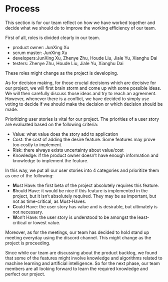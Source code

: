 # Process

This section is for our team reflect on how we have worked together and decide what we should do to improve the working efficiency of our team.

First of all, roles is divided clearly in our team. 
- product owner: JunXing Xu
- scrum master: JunXing Xu
- developers:JunXing Xu, Zhenye Zhu,  Houde Liu, Jiale Yu, Xianghu Dai
- testers: Zhenye Zhu,  Houde Liu, Jiale Yu, Xianghu Dai

These roles might change as the project is developing.



As for decision making, for those crucial decisions which are decisive for our project, we will first brain storm and come up with some possible ideas. We will  then carefully discuss those ideas and try to reach an agreement. However, whenever there is a conflict, we have decided to simply use voting to decide if we should make the decision or which decision should be made.

Prioritizing user stories is vital for our project. 
The priorities of a user story are evaluated based on the following criteria:

-   Value: what value does the story add to application
-   Cost: the cost of adding the desire feature. Some features may prove too costly to implement.
-   Risk: there always exists uncertainty about value/cost
-   Knowledge: if the product owner doesn’t have enough information and knowledge to implement the feature.

In this way, we put all our user stories into 4 categories and prioritize them as one of the following:

 - **M**ust Have: the first beta of the project absolutely requires this feature.
-   **S**hould Have: it would be nice if this feature is implemented in the project, but it isn’t absolutely required. They may be as important, but not as time-critical, as Must-Haves.
-   **C**ould Have: the user story has value and is desirable, but ultimately is not necessary.
-   **W**on’t Have: the user story is understood to be amongst the least-critical or lowest value.

Moreover, as for the meetings, our team has decided to hold stand up meeting everyday using the discord channel. This might change as the project is proceeding.

Since while our team are discussing about the product backlog, we found that some of the features might involve knowledge and algorithms related to machine learning and artificial intelligence. So for the next phase, our team members are all looking forward to learn the required knowledge and perfect our project.
